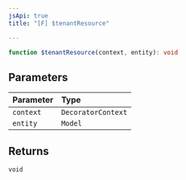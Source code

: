 ```yaml
---
jsApi: true
title: "[F] $tenantResource"

---
```

```ts
function $tenantResource(context, entity): void
```

## Parameters

| Parameter | Type |
| :------ | :------ |
| `context` | `DecoratorContext` |
| `entity` | `Model` |

## Returns

`void`
